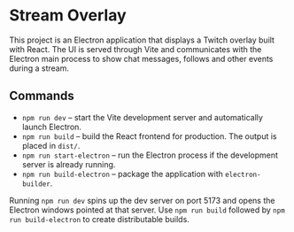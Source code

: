 # Stream Overlay

This project is an Electron application that displays a Twitch overlay built with React. The UI is served through Vite and communicates with the Electron main process to show chat messages, follows and other events during a stream.

## Commands

- `npm run dev` – start the Vite development server and automatically launch Electron.
- `npm run build` – build the React frontend for production. The output is placed in `dist/`.
- `npm run start-electron` – run the Electron process if the development server is already running.
- `npm run build-electron` – package the application with `electron-builder`.

Running `npm run dev` spins up the dev server on port 5173 and opens the Electron windows pointed at that server. Use `npm run build` followed by `npm run build-electron` to create distributable builds.
